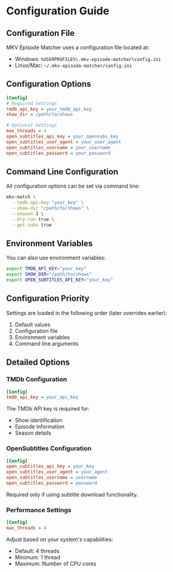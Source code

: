 # Configuration Guide

## Configuration File

MKV Episode Matcher uses a configuration file located at:

- Windows: `%USERPROFILE%\.mkv-episode-matcher\config.ini`
- Linux/Mac: `~/.mkv-episode-matcher/config.ini`

## Configuration Options

```ini
[Config]
# Required Settings
tmdb_api_key = your_tmdb_api_key
show_dir = /path/to/shows

# Optional Settings
max_threads = 4
open_subtitles_api_key = your_opensubs_key
open_subtitles_user_agent = your_user_agent
open_subtitles_username = your_username
open_subtitles_password = your_password
```

## Command Line Configuration

All configuration options can be set via command line:

```bash
mkv-match \
  --tmdb-api-key "your_key" \
  --show-dir "/path/to/shows" \
  --season 1 \
  --dry-run true \
  --get-subs true
```

## Environment Variables

You can also use environment variables:

```bash
export TMDB_API_KEY="your_key"
export SHOW_DIR="/path/to/shows"
export OPEN_SUBTITLES_API_KEY="your_key"
```

## Configuration Priority

Settings are loaded in the following order (later overrides earlier):

1. Default values
2. Configuration file
3. Environment variables
4. Command line arguments

## Detailed Options

### TMDb Configuration

```ini
[Config]
tmdb_api_key = your_api_key
```

The TMDb API key is required for:
- Show identification
- Episode information
- Season details

### OpenSubtitles Configuration

```ini
[Config]
open_subtitles_api_key = your_key
open_subtitles_user_agent = your_agent
open_subtitles_username = username
open_subtitles_password = password
```

Required only if using subtitle download functionality.

### Performance Settings

```ini
[Config]
max_threads = 4
```

Adjust based on your system's capabilities:
- Default: 4 threads
- Minimum: 1 thread
- Maximum: Number of CPU cores

